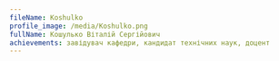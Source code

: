 ```yaml
---
fileName: Koshulko
profile_image: /media/Koshulko.png
fullName: Кошулько Віталій Сергійович
achievements: завідувач кафедри, кандидат технічних наук, доцент
---
```

